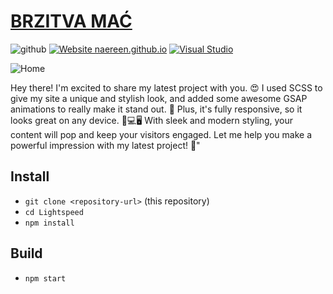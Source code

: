 # [BRZITVA MAĆ](https://brzitva-mac.netlify.app)

![github](https://badgen.net/badge/github/project/:color?icon=github) [![Website naereen.github.io](https://img.shields.io/website-up-down-green-red/https/naereen.github.io.svg)](https://naereen.github.io/) [![Visual Studio](https://badgen.net/badge/icon/visualstudio?icon=visualstudio&label)](https://visualstudio.microsoft.com)

![Home](https://imgur.com/w4OumQC.png)

Hey there! I'm excited to share my latest project with you. 😍 I used SCSS to give my site a unique and stylish look, and added some awesome GSAP animations to really make it stand out. 🌟 Plus, it's fully responsive, so it looks great on any device. 📱💻🖥️ With sleek and modern styling, your content will pop and keep your visitors engaged. Let me help you make a powerful impression with my latest project! 💪"

## Install

- `git clone <repository-url>` (this repository)
- `cd Lightspeed`
- `npm install`

## Build

- `npm start`
